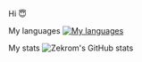 Hi 😇

 My languages [![ My languages](https://skillicons.dev/icons?i=html,css,php,javascript,python,flutter&perline=3)](https://skillicons.dev)

My stats ![Zekrom's GitHub stats](https://github-readme-stats.vercel.app/api?username=ZekromDev&show_icons=true&theme=radical)
